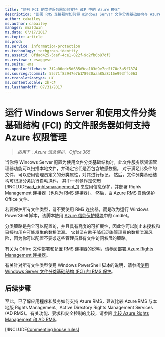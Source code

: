 ```yaml
---
title: "使用 FCI 的文件服务器如何支持 AIP 中的 Azure RMS"
description: "部署 RMS 连接器时如何将 Windows Server 文件分类基础结构与 Azure RMS 结合使用以自动保护 Office 文档。"
author: cabailey
ms.author: cabailey
manager: mbaldwin
ms.date: 07/17/2017
ms.topic: article
ms.prod: 
ms.service: information-protection
ms.technology: techgroup-identity
ms.assetid: 8fdad425-5daf-4ce1-822f-9d2fb0b87df1
ms.reviewer: esaggese
ms.suite: ems
ms.openlocfilehash: 3f7a06edc5d685d9ca103d9e7cd0f70c3a5f7874
ms.sourcegitcommit: 55a71f83947e7b178930aaa85a8716e993ffc063
ms.translationtype: HT
ms.contentlocale: zh-CN
ms.lasthandoff: 07/31/2017
---
```

# <a name="how-file-servers-that-run-windows-server-and-use-file-classification-infrastructure-fci-support-azure-rights-management"></a>运行 Windows Server 和使用文件分类基础结构 (FCI) 的文件服务器如何支持 Azure 权限管理

>*适用于：Azure 信息保护、Office 365*


当你将 Windows Server 配置为使用文件分类基础结构时，此文件服务器资源管理器功能可以扫描本地文件，并确定它们是否包含敏感数据。 对于满足此条件的文件，可以使用管理员定义的分类属性，对其进行标记。 然后，文件分类基础结构可根据分类执行自动操作。 其中一种操作是使用 [!INCLUDE[aad_rightsmanagement_1](../includes/aad_rightsmanagement_1_md.md)] 来应用信息保护，并部署 Rights Management 连接器（也称为 RMS 连接器）。 然后，由 Azure RMS 自动保护 Office 文件。

若要保护所有文件类型，请不要使用 RMS 连接器，而是改为运行 Windows PowerShell 脚本，该脚本使用 [Azure 信息保护模块](../rms-client/client-admin-guide-powershell.md)中的 cmdlet。

分类策略是完全可以配置的，并且具有高度的可扩展性，因此你可以防止未授权和已授权用户可能发生的数据泄漏。 它甚至有助于降低网络管理员的数据泄漏风险，因为你可以配置不要求这些管理员具有文件访问权限的策略。

有关为 Office 文件部署和配置 RMS 连接器的说明，请参阅[部署 Azure Rights Management 连接器](../deploy-use/deploy-rms-connector.md)。

有关针对所有文件类型使用 Windows PowerShell 脚本的说明，请参阅[使用 Windows Server 文件分类基础结构 &#40;FCI&#41; 的 RMS 保护](../rms-client/configure-fci.md)。



## <a name="next-steps"></a>后续步骤
至此，已了解应用程序和服务如何支持 Azure RMS，建议比较 Azure RMS 与本地版 Rights Management、Active Directory Rights Management Services (AD RMS)。 有关功能、要求和安全控制的比较，请参阅 [比较 Azure Rights Management 和 AD RMS](compare-azure-rms-ad-rms.md)。

[!INCLUDE[Commenting house rules](../includes/houserules.md)]


